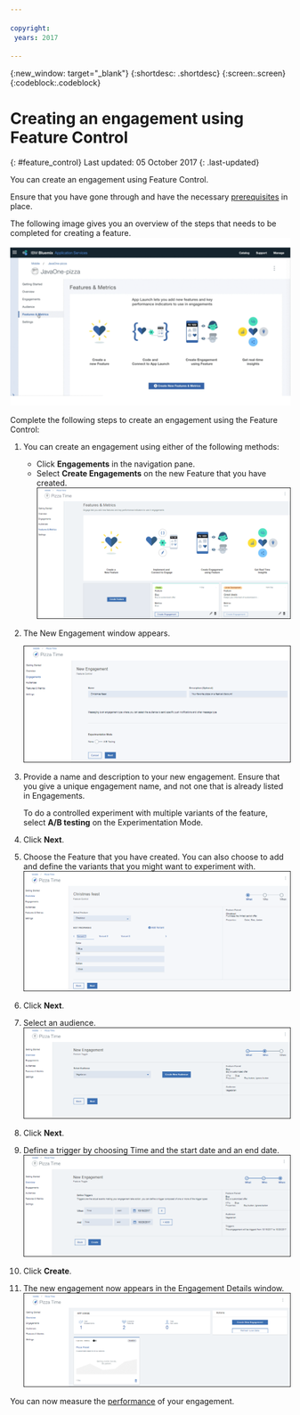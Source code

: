 ```yaml
---

copyright:
 years: 2017

---
```


{:new_window: target="_blank"}
{:shortdesc: .shortdesc}
{:screen:.screen}
{:codeblock:.codeblock}

# Creating an engagement using Feature Control
{: #feature_control}
Last updated: 05 October 2017
{: .last-updated}

You can create an engagement using Feature Control. 

Ensure that you have gone through and have the necessary [prerequisites](app_prerequisites.html) in place.

The following image gives you an overview of the steps that needs to be completed for creating a feature.
	![Feature ready to be used](images/feature_animated.gif)

Complete the following steps to create an engagement using the Feature Control:

1. You can create an engagement using either of the following methods:
	- Click **Engagements** in the navigation pane. 
	- Select **Create Engagements** on the new Feature that you have created.
	![Feature ready to be used](images/feature_creating.gif)
2. The New Engagement window appears.
 
	![New engagement](images/engagement_feature_1.gif)
3. Provide a name and description to your new engagement. Ensure that you give a unique engagement name, and not one that is already listed in Engagements.
	
	To do a controlled experiment with multiple variants of the feature, select **A/B testing** on the Experimentation Mode.

4. Click **Next**.
5. Choose the Feature that you have created. You can also choose to add and define the variants that you might want to experiment with.
	![Adding a feature and variants](images/engagement_feature_5.gif)

5. Click **Next**.
6. Select an audience. 
	![Selecting an audience](images/engagement_feature_2.gif)

5. Click **Next**.
6. Define a trigger by choosing Time and the start date and an end date.
	![Selecting an audience](images/engagement_feature_3.gif)
7. Click **Create**.
8. The new engagement now appears in the Engagement Details window.
	![Selecting an audience](images/engagement_completed.gif)

You can now measure the [performance](app_measure_performance.html) of your engagement.


